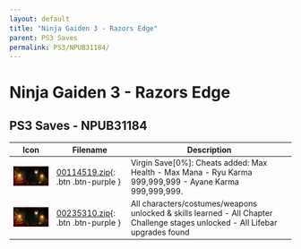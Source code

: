 ```yaml
---
layout: default
title: "Ninja Gaiden 3 - Razors Edge"
parent: PS3 Saves
permalink: PS3/NPUB31184/
---
```

# Ninja Gaiden 3 - Razors Edge

## PS3 Saves - NPUB31184

| Icon | Filename | Description |
|------|----------|-------------|
| ![Ninja Gaiden 3 - Razors Edge](ICON0.PNG) | [00114519.zip](00114519.zip){: .btn .btn-purple } | Virgin Save[0%]: Cheats added: Max Health - Max Mana - Ryu Karma 999,999,999 - Ayane Karma 999,999,999. |
| ![Ninja Gaiden 3 - Razors Edge](ICON0.PNG) | [00235310.zip](00235310.zip){: .btn .btn-purple } | All characters/costumes/weapons unlocked & skills learned - All Chapter Challenge stages unlocked - All Lifebar upgrades found |
